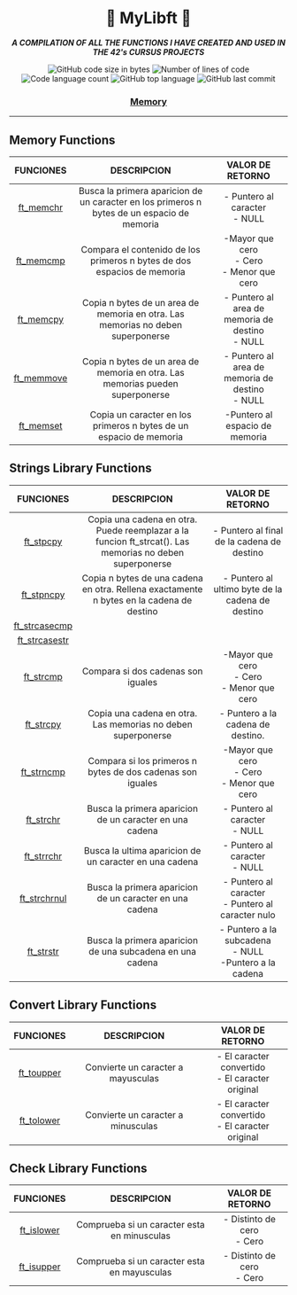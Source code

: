 <h1 align="center">🖖  MyLibft  🖖</h1>

<p align="center"><b><i>A COMPILATION OF ALL THE FUNCTIONS I HAVE CREATED AND USED IN THE 42's CURSUS PROJECTS</i></b><br></p>

<p align="center">
	<img alt="GitHub code size in bytes" src="https://img.shields.io/github/languages/code-size/Sant-TIG/mylibft?color=lightblue" />
	<img alt="Number of lines of code" src="https://img.shields.io/tokei/lines/github/Sant-TIG/mylibft?color=critical" />
	<img alt="Code language count" src="https://img.shields.io/github/languages/count/Sant-TIG/mylibft?color=yellow" />
	<img alt="GitHub top language" src="https://img.shields.io/github/languages/top/Sant-TIG/mylibft?color=blue" />
	<img alt="GitHub last commit" src="https://img.shields.io/github/last-commit/Sant-TIG/mylibft?color=green" />
</p>

<h3 align="center">
	<a href="#memory-functions">Memory</a>
</h3>

---

## Memory Functions
|FUNCIONES|DESCRIPCION|VALOR DE RETORNO|
|:-:|:-:|:-:|
|[ft_memchr](https://github.com/Sant-TIG/mylibft/blob/master/memory%20functions/ft_memchr.c)|Busca la primera aparicion de un caracter en los primeros n bytes de un espacio de memoria|- Puntero al caracter<br>- NULL|
|[ft_memcmp](https://github.com/Sant-TIG/mylibft/blob/master/memory%20functions/ft_memcmp.c)|Compara el contenido de los primeros n bytes de dos espacios de memoria|-Mayor que cero<br>- Cero<br>- Menor que cero|
|[ft_memcpy](https://github.com/Sant-TIG/mylibft/blob/master/memory%20functions/ft_memcpy.c)|Copia n bytes de un area de memoria en otra. Las memorias no deben superponerse|- Puntero al area de memoria de destino<br>- NULL|
|[ft_memmove](https://github.com/Sant-TIG/mylibft/blob/master/memory%20functions/ft_memmove.c)|Copia n bytes de un area de memoria en otra. Las memorias pueden superponerse|- Puntero al area de memoria de destino<br>- NULL|
|[ft_memset](https://github.com/Sant-TIG/mylibft/blob/master/memory%20functions/ft_memset.c)|Copia un caracter en los primeros n bytes de un espacio de memoria|-Puntero al espacio de memoria|

## Strings Library Functions
|FUNCIONES|DESCRIPCION|VALOR DE RETORNO|
|:-:|:-:|:-:|
|[ft_stpcpy](https://github.com/Sant-TIG/mylibft/blob/master/strings%20functions/ft_stpcpy.c)|Copia una cadena en otra. Puede reemplazar a la funcion ft_strcat(). Las memorias no deben superponerse|- Puntero al final de la cadena de destino|
|[ft_stpncpy](https://github.com/Sant-TIG/mylibft/blob/master/strings%20functions/ft_stpncpy.c)|Copia n bytes de una cadena en otra. Rellena exactamente n bytes en la cadena de destino|- Puntero al ultimo byte de la cadena de destino|
|[ft_strcasecmp]()|||
|[ft_strcasestr]()|||
|[ft_strcmp](https://github.com/Sant-TIG/mylibft/blob/master/strings%20functions/ft_strcmp.c)|Compara si dos cadenas son iguales|-Mayor que cero<br>- Cero<br>- Menor que cero|
|[ft_strcpy](https://github.com/Sant-TIG/mylibft/blob/master/strings%20functions/ft_strcpy.c)|Copia una cadena en otra. Las memorias no deben superponerse|- Puntero a la cadena de destino.|
|[ft_strncmp](https://github.com/Sant-TIG/mylibft/blob/master/strings%20functions/ft_strncmp.c)|Compara si los primeros n bytes de dos cadenas son iguales|-Mayor que cero<br>- Cero<br>- Menor que cero|
|[ft_strchr](https://github.com/Sant-TIG/mylibft/blob/master/strings%20functions/ft_strchr.c)|Busca la primera aparicion de un caracter en una cadena| - Puntero al caracter<br>- NULL|
|[ft_strrchr](https://github.com/Sant-TIG/mylibft/blob/master/strings%20functions/ft_strrchr.c)|Busca la ultima aparicion de un caracter en una cadena| - Puntero al caracter<br>- NULL|
|[ft_strchrnul](https://github.com/Sant-TIG/mylibft/blob/master/strings%20functions/ft_strchrnul.c)|Busca la primera aparicion de un caracter en una cadena| - Puntero al caracter<br>- Puntero al caracter nulo|
|[ft_strstr](https://github.com/Sant-TIG/mylibft/blob/master/strings%20functions/ft_strstr.c)|Busca la primera aparicion de una subcadena en una cadena|- Puntero a la subcadena<br>- NULL<br>-Puntero a la cadena|



## Convert Library Functions
|FUNCIONES|DESCRIPCION|VALOR DE RETORNO|
|:-:|:-:|:-:|
|[ft_toupper](https://github.com/Sant-TIG/mylibft/blob/master/convert/ft_toupper.c)|Convierte un caracter a mayusculas|- El caracter convertido<br> - El caracter original|
|[ft_tolower](https://github.com/Sant-TIG/mylibft/blob/master/convert/ft_tolower.c)|Convierte un caracter a minusculas|- El caracter convertido<br> - El caracter original|

## Check Library Functions
|FUNCIONES|DESCRIPCION|VALOR DE RETORNO|
|:-:|:-:|:-:|
|[ft_islower](https://github.com/Sant-TIG/mylibft/blob/master/check/ft_islower.c)|Comprueba si un caracter esta en minusculas|- Distinto de cero<br> - Cero|
|[ft_isupper](https://github.com/Sant-TIG/mylibft/blob/master/check/ft_isupper.c)|Comprueba si un caracter esta en mayusculas|- Distinto de cero<br> - Cero|
